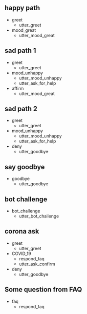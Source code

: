 ## happy path
* greet
  - utter_greet
* mood_great
  - utter_mood_great

## sad path 1
* greet
  - utter_greet
* mood_unhappy
  - utter_mood_unhappy
  - utter_ask_for_help
* affirm
  - utter_mood_great

## sad path 2
* greet
  - utter_greet
* mood_unhappy
  - utter_mood_unhappy
  - utter_ask_for_help
* deny
  - utter_goodbye

## say goodbye
* goodbye
  - utter_goodbye

## bot challenge
* bot_challenge
  - utter_bot_challenge

## corona ask
* greet
  - utter_greet
* COVID_19
  - respond_faq
  - utter_ask_confirm
* deny
  - utter_goodbye

## Some question from FAQ
* faq
    - respond_faq
